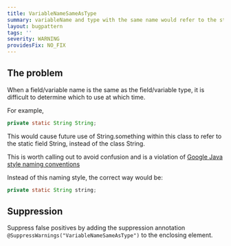 ```yaml
---
title: VariableNameSameAsType
summary: variableName and type with the same name would refer to the static field instead of the class
layout: bugpattern
tags: ''
severity: WARNING
providesFix: NO_FIX
---
```


<!--
*** AUTO-GENERATED, DO NOT MODIFY ***
To make changes, edit the @BugPattern annotation or the explanation in docs/bugpattern.
-->

## The problem
When a field/variable name is the same as the field/variable type, it is
difficult to determine which to use at which time.

For example,

```java
private static String String;
```

This would cause future use of String.something within this class to refer to
the static field String, instead of the class String.

This is worth calling out to avoid confusion and is a violation of
[Google Java style naming conventions](https://google.github.io/styleguide/javaguide.html#s5.2.7-local-variable-names)

Instead of this naming style, the correct way would be:

```java
private static String string;
```

## Suppression
Suppress false positives by adding the suppression annotation `@SuppressWarnings("VariableNameSameAsType")` to the enclosing element.
